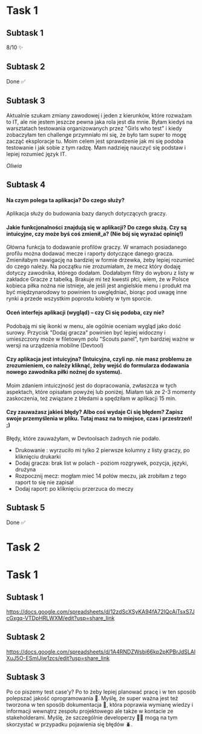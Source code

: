 # Task 1
## Subtask 1
8/10 ✨
## Subtask 2
Done ✅
## Subtask 3
Aktualnie szukam zmiany zawodowej i jeden z kierunków, które rozważam to IT, ale nie jestem jeszcze pewna jaka rola jest dla mnie. Byłam kiedyś na warsztatach testowania organizowanych przez "Girls who test" i kiedy zobaczyłam ten challenge przymniało mi się, że było tam super to mogę zacząć eksploracje tu. Moim celem jest sprawdzenie jak mi się podoba testowanie i jak sobie z tym radzę. Mam nadzieję nauczyć się podstaw i lepiej rozumieć język IT.

*Oliwia*

## Subtask 4
#### Na czym polega ta aplikacja? Do czego służy?
Aplikacja służy do budowania bazy danych dotyczących graczy.
#### Jakie funkcjonalności znajdują się w aplikacji? Do czego służą. Czy są intuicyjne, czy może byś coś zmienił_a? (Nie bój się wyrażać opinię!)
Główna funkcja to dodawanie profilów graczy. W wramach posiadanego profilu można dodawać mecze i raporty dotyczące danego gracza.
Zmieniłabym nawigację na bardziej w formie drzewka, żeby lepiej rozumieć do czego należy. Na początku nie zrozumiałam, że mecz który dodaję dotyczy zawodnika, którego dodałam.
Dodałabym filtry do wyboru z listy w zakładce Gracze z tabelką.
Brakuje mi też kwestii płci, wiem, że w Polsce kobieca piłka nożna nie istnieje, ale jeśli jest angielskie menu i produkt ma być międzynarodowy to powinien to uwględniać, biorąc pod uwagę inne rynki a przede wszystkim poprostu kobiety w tym sporcie.
#### Oceń interfejs aplikacji (wygląd) – czy Ci się podoba, czy nie?
Podobają mi się ikonki w menu, ale ogólnie oceniam wygląd jako dość surowy. Przycisk "Dodaj gracza" powinien być lepiej widoczny i umieszczony może w filetowym polu "Scouts panel", tym bardziej ważne w wersji na urządzenia mobilne (Devtool)
#### Czy aplikacja jest intuicyjna? (Intuicyjna, czyli np. nie masz problemu ze zrozumieniem, co należy kliknąć, żeby wejść do formularza dodawania nowego zawodnika piłki nożnej do systemu).
Moim zdaniem intuiczjność jest do dopracowania, zwłaszcza w tych aspektach, które opisałam powyżej lub poniżej. Miałam tak ze 2-3 momenty zaskoczenia, też związane z błedami a spędziłam w aplikacji 15 min. 
#### Czy zauważasz jakieś błędy? Albo coś wydaje Ci się błędem? Zapisz swoje przemyślenia w pliku. Tutaj masz na to miejsce, czas i przestrzeń! ;)
Błędy, które zauważyłam, w Devtoolsach żadnych nie podało. 
- Drukowanie : wyrzuciło mi tylko 2 pierwsze kolumny z listy graczy, po kliknięciu drukarki
- Dodaj gracza: brak list w polach - poziom rozgrywek, pozycja, języki, drużyna
- Rozpocznij mecz: mogłam mieć 14 połów meczu, jak zrobiłam z tego raport to się nie zapisał 
- Dodaj raport: po kliknięciu przerzuca do meczy
## Subtask 5
Done ✅

# Task 2
# Task 1
## Subtask 1
https://docs.google.com/spreadsheets/d/12zdScXSyKA94fA72IQcAiTsxS7JcGxgq-VTDpHRLWXM/edit?usp=share_link
## Subtask 2
https://docs.google.com/spreadsheets/d/1A4RNDZWsbi66kp2pKPBrJdSLAlXuJ5O-ESmIJjw1zcs/edit?usp=share_link
## Subtask 3
Po co piszemy test case’y?
Po to żeby lepiej planować pracę i w ten sposób polepszać jakość oprogramowania 💪. Myślę, że super ważna jest też tworzona w ten sposób dokumentacja 📂, która poprawia wymianę wiedzy i informacji wewnątrz zespołu projektowego ale także w kontacie ze stakeholderami. Myślę, że szczególnie developerzy 👩‍💻 mogą na tym skorzystać w przypadku pojawienia się błędów 🪲.
